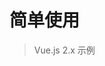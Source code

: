 # 简单使用
> Vue.js 2.x 示例

<div id="ied" class="ied" ref="ied"></div>

<script>
import IEditor from '../src/core/ieditor';

export default {
  mounted() {
    const edit = new IEditor(this.$refs.ied);
    edit.init();
    console.log(edit, 'IEditor');
  }
};
</script>

<!-- <div>
  <p>
    <button @click="boldFn">加粗{{activeDatas.bold}}</button>
    <select @change="fontsizeFn" v-model="activeDatas.fontsize">
      <option value="false">选择字号</option>
      <option :value="slist" v-for="(slist, index) in sizeList" :key="index">{{slist}}</option>
    </select>
  </p>
  <p>
  </p>
  <div ref="text" contenteditable="true" class="diy-text"></div>
</div>

<script>
import IEditor from '../src/core/ieditor';

export default {
  data() {
    return {
      sizeList: ['20px', '30px'],
      activeDatas: {
        fontsize: false,
        bold: false,
      },
    };
  },
  mounted() {
    // const edit = new IEditor(this.$refs.ied);
    this.edit = new IEditor({
      // el: this.$refs.ied,
      diy: {
        menu: true,
        text: this.$refs.text,
        active: result => {
          this.handleActive(result);
        },
      },
    });

    this.edit.init();
  },
  methods: {
    handleActive(result) {
      Object.keys(result).forEach(resultKey => {
        let oneActive = result[resultKey];
        if (resultKey === 'fontsize') {
          oneActive = this.sizeList.indexOf(result[resultKey]) > -1 ? result[resultKey] : false;
        }
        Object.assign(this.activeDatas, {
          [resultKey]: oneActive
        });
      });
    },
    boldFn() {
      this.edit.menu.clicks.bold();
    },
    fontsizeFn(ev) {
      this.edit.menu.clicks.fontsize(ev.target.value);
    },
  },
};
</script> -->

<style lang="scss">
// IEditor 样式
@import './style/ieditor.scss';

.diy-text {
  border: 2px solid #1996f9;
  height: 200px;
}
</style>
